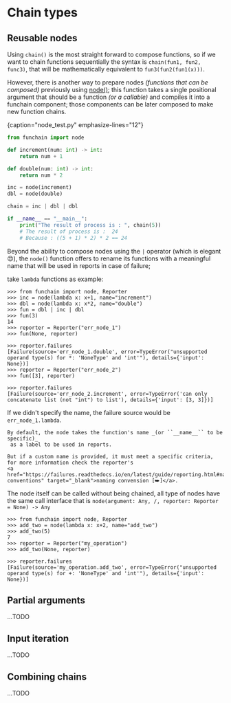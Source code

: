 # Chain types

## Reusable nodes
Using ``chain()`` is the most straight forward to compose functions, so if we want to chain functions
sequentially the syntax is ``chain(fun1, fun2, func3)``, that will be mathematically equivalent to ``fun3(fun2(fun1(x)))``.

However, there is another way to prepare nodes _(functions that can be composed)_ previously using [node()](#funchain.node);
this function takes a single positional argument that should be a function _(or a callable)_ and compiles
it into a funchain component; those components can be later composed to make new function chains.

{caption="node_test.py" emphasize-lines="12"}
````python
from funchain import node

def increment(num: int) -> int:
    return num + 1

def double(num: int) -> int:
    return num * 2

inc = node(increment)
dbl = node(double)

chain = inc | dbl | dbl

if __name__ == "__main__":
    print("The result of process is : ", chain(5))
    # The result of process is :  24
    # Because : ((5 + 1) * 2) * 2 == 24
````

Beyond the ability to compose nodes using the ``|`` operator (which is elegant 😍), 
the ``node()`` function offers to rename its functions with a meaningful name that will be used in reports in case of failure;

take ``lambda`` functions as example:

````pycon
>>> from funchain import node, Reporter
>>> inc = node(lambda x: x+1, name="increment")
>>> dbl = node(lambda x: x*2, name="double")
>>> fun = dbl | inc | dbl
>>> fun(3)
14
>>> reporter = Reporter("err_node_1")
>>> fun(None, reporter)

>>> reporter.failures
[Failure(source='err_node_1.double', error=TypeError("unsupported operand type(s) for *: 'NoneType' and 'int'"), details={'input': None})]
>>> reporter = Reporter("err_node_2")
>>> fun([3], reporter)

>>> reporter.failures
[Failure(source='err_node_2.increment', error=TypeError('can only concatenate list (not "int") to list'), details={'input': [3, 3]})] 
````
If we didn't specify the name, the failure source would be ``err_node_1.lambda``.

```{note}
By default, the node takes the function's name _(or ``__name__`` to be specific)_
 as a label to be used in reports.

But if a custom name is provided, it must meet a specific criteria, for more information check the reporter's
<a href="https://failures.readthedocs.io/en/latest/guide/reporting.html#naming-conventions" target="_blank">naming convension [⮩]</a>.
```

The node itself can be called without being chained, all type of nodes have the same
call interface that is ``node(argument: Any, /, reporter: Reporter = None) -> Any``

```pycon
>>> from funchain import node, Reporter
>>> add_two = node(lambda x: x+2, name="add_two")
>>> add_two(5)
7
>>> reporter = Reporter("my_operation")
>>> add_two(None, reporter)

>>> reporter.failures
[Failure(source='my_operation.add_two', error=TypeError("unsupported operand type(s) for +: 'NoneType' and 'int'"), details={'input': None})]
```

## Partial arguments
...TODO

## Input iteration
...TODO

## Combining chains
...TODO

